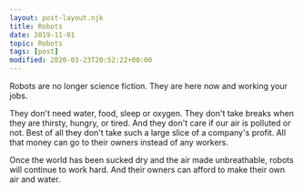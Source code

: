 ```yaml
---
layout: post-layout.njk
title: Robots
date: 2019-11-01
topic: Robots
tags: [post]
modified: 2020-03-23T20:52:22+00:00
---
```


<!-- Excerpt Start -->Robots are no longer science fiction. They are here now and working your jobs.<!-- Excerpt End -->

They don't need water, food, sleep or oxygen. They don't take breaks when they are thirsty, hungry, or tired. And they don't care if our air is polluted or not. Best of all they don't take such a large slice of a company's profit. All that money can go to their owners instead of any workers.

Once the world has been sucked dry and the air made unbreathable, robots will continue to work hard. And their owners can afford to make their own air and water.